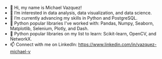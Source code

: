 - 👋 Hi, my name is Michael Vazquez!
- 👀 I’m interested in data analysis, data visualization, and data science.
- 🌱 I’m currently advancing my skills in Python and PostgreSQL. 
- 📖 Python popular libraries I've worked with: Pandas, Numpy, Seaborn, Matplotlib, Selenium, Plotly, and Dash.
- 📑 Python popular libraries on my list to learn: Scikit-learn, OpenCV, and NetworkX.
- 📫 Connect with me on LinkedIn: https://www.linkedin.com/in/vazquez-michael-v
